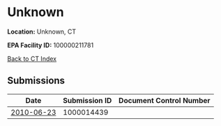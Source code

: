 # Unknown

**Location:** Unknown, CT

**EPA Facility ID:** 100000211781

[Back to CT Index](../../index.md)

## Submissions

| Date | Submission ID | Document Control Number |
|------|--------------|-------------------------|
| [2010-06-23](submissions/1000014439.md) | 1000014439 |  |
